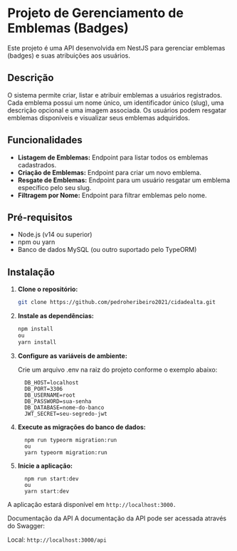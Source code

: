 # Projeto de Gerenciamento de Emblemas (Badges)

Este projeto é uma API desenvolvida em NestJS para gerenciar emblemas (badges) e suas atribuições aos usuários.

## Descrição

O sistema permite criar, listar e atribuir emblemas a usuários registrados. Cada emblema possui um nome único, um identificador único (slug), uma descrição opcional e uma imagem associada. Os usuários podem resgatar emblemas disponíveis e visualizar seus emblemas adquiridos.

## Funcionalidades

- **Listagem de Emblemas:** Endpoint para listar todos os emblemas cadastrados.
- **Criação de Emblemas:** Endpoint para criar um novo emblema.
- **Resgate de Emblemas:** Endpoint para um usuário resgatar um emblema específico pelo seu slug.
- **Filtragem por Nome:** Endpoint para filtrar emblemas pelo nome.

## Pré-requisitos

- Node.js (v14 ou superior)
- npm ou yarn
- Banco de dados MySQL (ou outro suportado pelo TypeORM)

## Instalação

1. **Clone o repositório:**

   ```bash
   git clone https://github.com/pedroheribeiro2021/cidadealta.git

2. **Instale as dependências:**

   ```bash
   npm install
   ou
   yarn install

3. **Configure as variáveis de ambiente:**

   Crie um arquivo .env na raiz do projeto conforme o exemplo abaixo:

         DB_HOST=localhost
         DB_PORT=3306
         DB_USERNAME=root
         DB_PASSWORD=sua-senha
         DB_DATABASE=nome-do-banco
         JWT_SECRET=seu-segredo-jwt

4. **Execute as migrações do banco de dados:**

         npm run typeorm migration:run
         ou
         yarn typeorm migration:run

5. **Inicie a aplicação:**

         npm run start:dev
         ou
         yarn start:dev

A aplicação estará disponível em `http://localhost:3000.`

Documentação da API
A documentação da API pode ser acessada através do Swagger:

Local: `http://localhost:3000/api`
